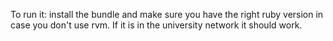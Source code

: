 To run it: install the bundle and make sure you have the right ruby version in case you don't use rvm. If it is in the university network it should work.